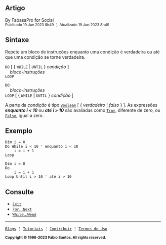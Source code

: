 ## Artigo

By FabasaPro for Social<br /><sup>Publicado 19 Jun 2023 8h49 &#x22EE; Atualizado 19 Jun 2023 8h49</sup>

## Sintaxe

Repete um bloco de instruções enquanto uma condição é verdadeira ou até que uma condição se torne verdadeira.

`DO` [ { `WHILE` | `UNTIL` } _condição_ ]<br />
&nbsp;&nbsp;&nbsp;&nbsp;_bloco-instruções_<br />
`LOOP`<br />

`DO`<br />
&nbsp;&nbsp;&nbsp;&nbsp;_bloco-instruções_<br />
`LOOP` [ { `WHILE` | `UNTIL` } _condição_ ]<br />

A parte da _condição_ é tipo [`Boolean`]() [ { _verdadeiro_ | _falso_ } ]. As expressões **_enquanto i < 10_** ou **_até i > 10_** são avaliadas como [`True`](), diferente de zero, ou [`False`](), igual a zero.

## Exemplo
```basic
Dim i = 0
Do While i < 10 ' enquanto i < 10
    i = i + 1
Loop
```
```basic
Dim i = 0
Do
    i = i + 1
Loop Until i > 10 ' até i > 10
```

## Consulte
- [`Exit`](https://github.com/poitanotalk/source/vb/exit.md)
- [`For`...`Next`](https://github.com/poitanotalk/source/vb/fornext.md)
- [`While`...`Wend`](https://github.com/poitanotalk/source/vb/whilewend.md)

---

[`Blogs`](https://github.com/fabasapro/wikis/blogs) &#x22EE; [`Tutoriais`](https://github.com/fabasapro/wikis/tutorials) &#x22EE; [`Contribuir`](https://github.com/fabasapro/wikilinks/pulls) &#x22EE; [`Termos de Uso`](LICENSE)

<sup><b>Copyright © 1996-2023 Fábio Santos. All rights reserved.</b></sup>

